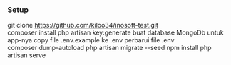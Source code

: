 ### Setup 

git clone https://github.com/kiloo34/inosoft-test.git  
composer install 
php artisan key:generate 
buat database MongoDb untuk app-nya 
copy file .env.example ke .env perbarui file .env  
composer dump-autoload 
php artisan migrate --seed 
npm install 
php artisan serve